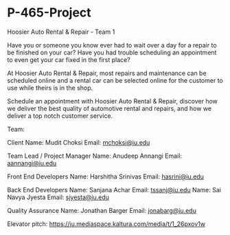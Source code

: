 # P-465-Project

Hoosier Auto Rental & Repair - Team 1

Have you or someone you know ever had to wait over a day for a repair to be finished on your car?
Have you had trouble scheduling an appointment to even get your car fixed in the first place?

At Hoosier Auto Rental & Repair, most repairs and maintenance can be scheduled online and a rental car can be selected online for the customer to use while theirs is in the shop.

Schedule an appointment with Hoosier Auto Rental & Repair, discover how we deliver the best quality of automotive rental and repairs, and how we deliver a top notch customer service.

Team:

Client
    Name: Mudit Choksi
    Email: mchoksi@iu.edu

Team Lead / Project Manager
   Name: Anudeep Annangi      Email: aannangi@iu.edu

Front End Developers
   Name: Harshitha Srinivas      Email: hasrini@iu.edu 

Back End Developers
   Name:  Sanjana Achar          Email: tssanj@iu.edu
   Name:  Sai Navya Jyesta      Email: sjyesta@iu.edu 

Quality Assurance
    Name: Jonathan Barger       Email: jonabarg@iu.edu
    
    
    
Elevator pitch: https://iu.mediaspace.kaltura.com/media/t/1_26pxov1w
